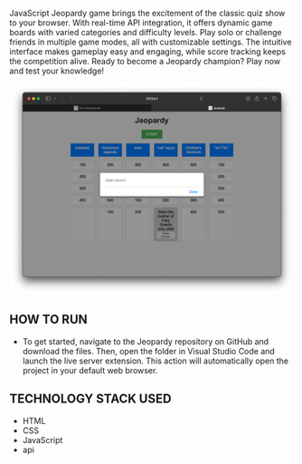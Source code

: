 JavaScript Jeopardy game brings the excitement of the classic quiz show to your browser. With real-time API integration, it offers dynamic game boards with varied categories and difficulty levels. Play solo or challenge friends in multiple game modes, all with customizable settings. The intuitive interface makes gameplay easy and engaging, while score tracking keeps the competition alive. Ready to become a Jeopardy champion? Play now and test your knowledge!

![jeopardy-image](./Jeopardy.png)

HOW TO RUN 
------------------------------------
* To get started, navigate to the Jeopardy repository on GitHub and download the files. Then, open the folder in Visual Studio Code and launch the live server extension. This action  will automatically open the project in your default web browser.

TECHNOLOGY STACK USED
------------------------------------
* HTML
* CSS
* JavaScript
* api

